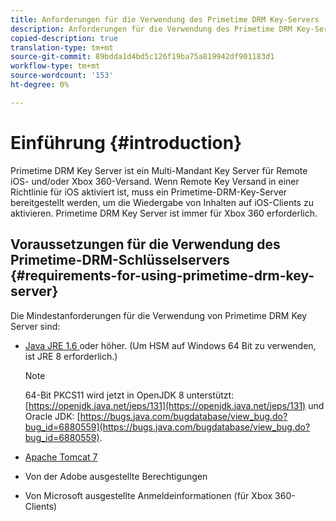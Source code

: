 ```yaml
---
title: Anforderungen für die Verwendung des Primetime DRM Key-Servers
description: Anforderungen für die Verwendung des Primetime DRM Key-Servers
copied-description: true
translation-type: tm+mt
source-git-commit: 89bdda1d4bd5c126f19ba75a819942df901183d1
workflow-type: tm+mt
source-wordcount: '153'
ht-degree: 0%

---
```



# Einführung {#introduction}

Primetime DRM Key Server ist ein Multi-Mandant Key Server für Remote iOS- und/oder Xbox 360-Versand. Wenn Remote Key Versand in einer Richtlinie für iOS aktiviert ist, muss ein Primetime-DRM-Key-Server bereitgestellt werden, um die Wiedergabe von Inhalten auf iOS-Clients zu aktivieren. Primetime DRM Key Server ist immer für Xbox 360 erforderlich.

## Voraussetzungen für die Verwendung des Primetime-DRM-Schlüsselservers {#requirements-for-using-primetime-drm-key-server}

Die Mindestanforderungen für die Verwendung von Primetime DRM Key Server sind:

* [Java JRE 1.6 ](https://www.oracle.com/technetwork/java/javase/downloads/index.html) oder höher. (Um HSM auf Windows 64 Bit zu verwenden, ist JRE 8 erforderlich.)

   >[!NOTE]
   >
   >64-Bit PKCS11 wird jetzt in OpenJDK 8 unterstützt: [https://openjdk.java.net/jeps/131](https://openjdk.java.net/jeps/131) und Oracle JDK: [https://bugs.java.com/bugdatabase/view_bug.do?bug_id=6880559](https://bugs.java.com/bugdatabase/view_bug.do?bug_id=6880559).

* [Apache Tomcat 7](https://tomcat.apache.org)
* Von der Adobe ausgestellte Berechtigungen
* Von Microsoft ausgestellte Anmeldeinformationen (für Xbox 360-Clients)